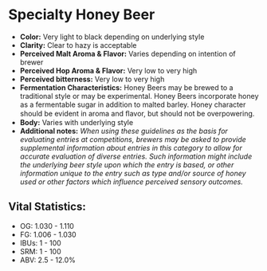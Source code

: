 # Specialty Honey Beer

- **Color:** Very light to black depending on underlying style
- **Clarity:** Clear to hazy is acceptable
- **Perceived Malt Aroma & Flavor:** Varies depending on intention of brewer
- **Perceived Hop Aroma & Flavor:** Very low to very high
- **Perceived bitterness:** Very low to very high
- **Fermentation Characteristics:** Honey Beers may be brewed to a traditional style or may be experimental. Honey Beers incorporate honey as a fermentable sugar in addition to malted barley. Honey character should be evident in aroma and ﬂavor, but should not be overpowering.
- **Body:** Varies with underlying style
- **Additional notes:** _When using these guidelines as the basis for evaluating entries at competitions, brewers may be asked to provide supplemental information about entries in this category to allow for accurate evaluation of diverse entries. Such information might include the underlying beer style upon which the entry is based, or other information unique to the entry such as type and/or source of honey used or other factors which influence perceived sensory outcomes._

## Vital Statistics:

- OG: 1.030 - 1.110
- FG: 1.006 - 1.030
- IBUs: 1 - 100
- SRM: 1 - 100
- ABV: 2.5 - 12.0%
